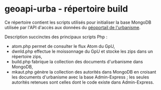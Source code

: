 # geoapi-urba - répertoire build

Ce répertoire contient les scripts utilisés pour initialiser la base MongoDB utilisée par l'API d'accès aux données
du [géoportail de l'urbanisme](https://www.geoportail-urbanisme.gouv.fr/).    

Description succinctes des principaux scripts Php :
  - atom.php permet de consulter le flux Atom du GpU,
  - dwnld.php effectue le moissonnage du GpU et stocke les zips dans un répertoire zips,
  - build.php fabrique la collection des documents d'urbanisme dans MongoDB,
  - mkaut.php génère la collection des autorités dans MongoDB en croisant les documents d'urbanisme
    avec la base Admin-Express ; les seules autorités retenues sont celles dont le code existe dans Admin-Express.
